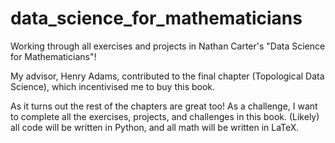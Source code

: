 # data_science_for_mathematicians
Working through all exercises and projects in Nathan Carter's "Data Science for Mathematicians"!

My advisor, Henry Adams, contributed to the final chapter (Topological Data Science), which incentivised me to buy this book.

As it turns out the rest of the chapters are great too! As a challenge, I want to complete all the exercises, projects, and challenges in this book. (Likely) all code will be written in Python, and all math will be written in LaTeX.  

